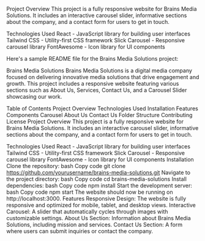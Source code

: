 Project Overview
This project is a fully responsive website for Brains Media Solutions. It includes an interactive carousel slider, informative sections about the company, and a contact form for users to get in touch.

Technologies Used
React - JavaScript library for building user interfaces
Tailwind CSS - Utility-first CSS framework
Slick Carousel - Responsive carousel library
FontAwesome - Icon library for UI components


Here's a sample README file for the Brains Media Solutions project:

Brains Media Solutions
Brains Media Solutions is a digital media company focused on delivering innovative media solutions that drive engagement and growth. This project includes a responsive website featuring various sections such as About Us, Services, Contact Us, and a Carousel Slider showcasing our work.

Table of Contents
Project Overview
Technologies Used
Installation
Features
Components
Carousel
About Us
Contact Us
Folder Structure
Contributing
License
Project Overview
This project is a fully responsive website for Brains Media Solutions. It includes an interactive carousel slider, informative sections about the company, and a contact form for users to get in touch.

Technologies Used
React - JavaScript library for building user interfaces
Tailwind CSS - Utility-first CSS framework
Slick Carousel - Responsive carousel library
FontAwesome - Icon library for UI components
Installation
Clone the repository:
bash
Copy code
git clone https://github.com/yourusername/brains-media-solutions.git
Navigate to the project directory:
bash
Copy code
cd brains-media-solutions
Install dependencies:
bash
Copy code
npm install
Start the development server:
bash
Copy code
npm start
The website should now be running on http://localhost:3000.
Features
Responsive Design: The website is fully responsive and optimized for mobile, tablet, and desktop views.
Interactive Carousel: A slider that automatically cycles through images with customizable settings.
About Us Section: Information about Brains Media Solutions, including mission and services.
Contact Us Section: A form where users can submit inquiries or contact the company.

